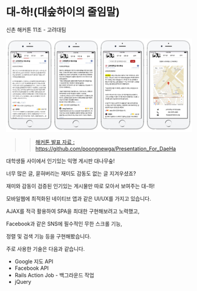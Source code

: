 # 대-하!(대숲하이의 줄임말)

신촌 해커톤 11조 - 고려대팀

![dae-ha](./daeha_img.png)

>> [ 해커톤 발표 자료 : https://github.com/poongnewga/Presentation_For_DaeHa ](https://github.com/poongnewga/Presentation_For_DaeHa)

대학생들 사이에서 인기있는 익명 게시판 대나무숲!

너무 많은 글, 묻혀버리는 재미도 감동도 없는 글 지겨우셨죠?

재미와 감동이 검증된 인기있는 게시물만 따로 모아서 보여주는 대-하!

모바일웹에 최적화된 네이티브 앱과 같은 UI/UX를 가지고 있습니다.

AJAX를 적극 활용하여 SPA을 최대한 구현해보려고 노력했고,

Facebook과 같은 SNS에 필수적인 무한 스크롤 기능,

정렬 및 검색 기능 등을 구현해봤습니다.

주로 사용한 기술은 다음과 같습니다.

 * Google 지도 API
 * Facebook API
 * Rails Action Job - 백그라운드 작업
 * jQuery
